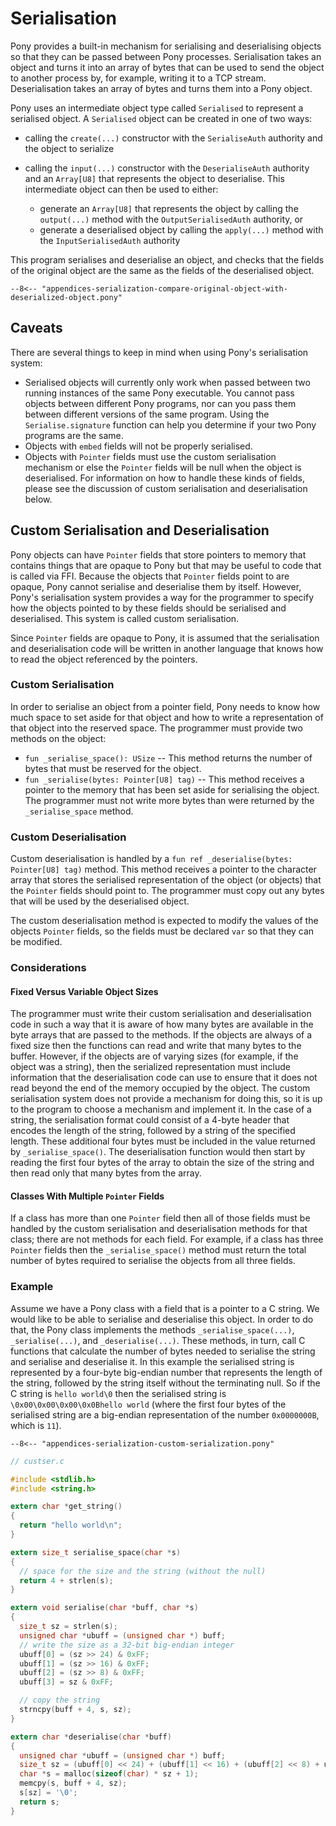 # Serialisation

Pony provides a built-in mechanism for serialising and deserialising objects so that they can be passed between Pony processes. Serialisation takes an object and turns it into an array of bytes that can be used to send the object to another process by, for example, writing it to a TCP stream. Deserialisation takes an array of bytes and turns them into a Pony object.

Pony uses an intermediate object type called `Serialised` to represent a serialised object. A `Serialised` object can be created in one of two ways:

* calling the `create(...)` constructor with the `SerialiseAuth` authority and the object to serialize
* calling the `input(...)` constructor with the `DeserialiseAuth` authority and an `Array[U8]` that represents the object to deserialise. This intermediate object can then be used to either:

    * generate an `Array[U8]` that represents the object by calling the `output(...)` method with the `OutputSerialisedAuth` authority, or
    * generate a deserialised object by calling the `apply(...)` method with the `InputSerialisedAuth` authority

This program serialises and deserialise an object, and checks that the fields of the original object are the same as the fields of the deserialised object.

```pony
--8<-- "appendices-serialization-compare-original-object-with-deserialized-object.pony"
```

## Caveats

There are several things to keep in mind when using Pony's serialisation system:

* Serialised objects will currently only work when passed between two running instances of the same Pony executable. You cannot pass objects between different Pony programs, nor can you pass them between different versions of the same program. Using the `Serialise.signature` function can help you determine if your two Pony programs are the same.
* Objects with `embed` fields will not be properly serialised.
* Objects with `Pointer` fields must use the custom serialisation mechanism or else the `Pointer` fields will be null when the object is deserialised. For information on how to handle these kinds of fields, please see the discussion of custom serialisation and deserialisation below.

## Custom Serialisation and Deserialisation

Pony objects can have `Pointer` fields that store pointers to memory that contains things that are opaque to Pony but that may be useful to code that is called via FFI. Because the objects that `Pointer` fields point to are opaque, Pony cannot serialise and deserialise them by itself. However, Pony's serialisation system provides a way for the programmer to specify how the objects pointed to by these fields should be serialised and deserialised. This system is called custom serialisation.

Since `Pointer` fields are opaque to Pony, it is assumed that the serialisation and deserialisation code will be written in another language that knows how to read the object referenced by the pointers.

### Custom Serialisation

In order to serialise an object from a pointer field, Pony needs to know how much space to set aside for that object and how to write a representation of that object into the reserved space. The programmer must provide two methods on the object:

* `fun _serialise_space(): USize` -- This method returns the number of bytes that must be reserved for the object.
* `fun _serialise(bytes: Pointer[U8] tag)` -- This method receives a pointer to the memory that has been set aside for serialising the object. The programmer must not write more bytes than were returned by the `_serialise_space` method.

### Custom Deserialisation

Custom deserialisation is handled by a `fun ref _deserialise(bytes: Pointer[U8] tag)` method. This method receives a pointer to the character array that stores the serialised representation of the object (or objects) that the `Pointer` fields should point to. The programmer must copy out any bytes that will be used by the deserialised object.

The custom deserialisation method is expected to modify the values of the objects `Pointer` fields, so the fields must be declared `var` so that they can be modified.

### Considerations

#### Fixed Versus Variable Object Sizes

The programmer must write their custom serialisation and deserialisation code in such a way that it is aware of how many bytes are available in the byte arrays that are passed to the methods. If the objects are always of a fixed size then the functions can read and write that many bytes to the buffer. However, if the objects are of varying sizes (for example, if the object was a string), then the serialized representation must include information that the deserialisation code can use to ensure that it does not read beyond the end of the memory occupied by the object. The custom serialisation system does not provide a mechanism for doing this, so it is up to the program to choose a mechanism and implement it. In the case of a string, the serialisation format could consist of a 4-byte header that encodes the length of the string, followed by a string of the specified length. These additional four bytes must be included in the value returned by `_serialise_space()`. The deserialisation function would then start by reading the first four bytes of the array to obtain the size of the string and then read only that many bytes from the array.

#### Classes With Multiple `Pointer` Fields

If a class has more than one `Pointer` field then all of those fields must be handled by the custom serialisation and deserialisation methods for that class; there are not methods for each field. For example, if a class has three `Pointer` fields then the `_serialise_space()` method must return the total number of bytes required to serialise the objects from all three fields.

### Example

Assume we have a Pony class with a field that is a pointer to a C string. We would like to be able to serialise and deserialise this object. In order to do that, the Pony class implements the methods `_serialise_space(...)`, `_serialise(...)`, and `_deserialise(...)`. These methods, in turn, call C functions that calculate the number of bytes needed to serialise the string and serialise and deserialise it. In this example the serialised string is represented by a four-byte big-endian number that represents the length of the string, followed by the string itself without the terminating null. So if the C string is `hello world\0` then the serialised string is `\0x00\0x00\0x00\0x0Bhello world` (where the first four bytes of the serialised string are a big-endian representation of the number `0x0000000B`, which is `11`).

```pony
--8<-- "appendices-serialization-custom-serialization.pony"
```

```c
// custser.c

#include <stdlib.h>
#include <string.h>

extern char *get_string()
{
  return "hello world\n";
}

extern size_t serialise_space(char *s)
{
  // space for the size and the string (without the null)
  return 4 + strlen(s);
}

extern void serialise(char *buff, char *s)
{
  size_t sz = strlen(s);
  unsigned char *ubuff = (unsigned char *) buff;
  // write the size as a 32-bit big-endian integer
  ubuff[0] = (sz >> 24) & 0xFF;
  ubuff[1] = (sz >> 16) & 0xFF;
  ubuff[2] = (sz >> 8) & 0xFF;
  ubuff[3] = sz & 0xFF;

  // copy the string
  strncpy(buff + 4, s, sz);
}

extern char *deserialise(char *buff)
{
  unsigned char *ubuff = (unsigned char *) buff;
  size_t sz = (ubuff[0] << 24) + (ubuff[1] << 16) + (ubuff[2] << 8) + ubuff[3];
  char *s = malloc(sizeof(char) * sz + 1);
  memcpy(s, buff + 4, sz);
  s[sz] = '\0';
  return s;
}
```
